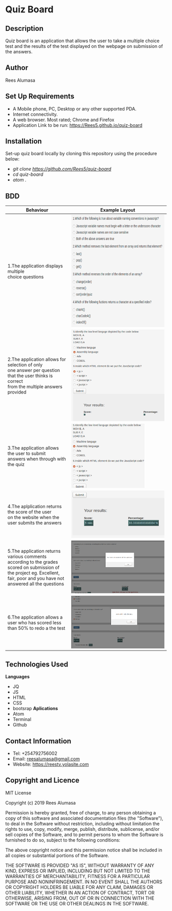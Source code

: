 # Quiz Board
## Description
Quiz board is an application that allows the user to take a multiple choice test and the results of the test displayed on the webpage on submission of the answers.
## Author
Rees Alumasa

## Set Up Requirements
* A Mobile phone, PC, Desktop or any other supported PDA.
* Internet connectivity.
* A web browser. Most rated; Chrome and Firefox
* Application Link to be run: https://Rees5.github.io/quiz-board
## Installation
Set-up quiz board locally by cloning this repository using the procedure below:

   * *git clone https://github.com/Rees5/quiz-board*
   * *cd quiz-board*
   * *atom .*


## BDD
| Behaviour | Example Layout |
| --- | --- |
| 1.The application displays multiple <br> choice questions | <img src="img/q1.png" height="350px" width="350"> |
| 2.The application allows for selection of only <br> one answer per question that the user thinks is correct <br> from the multiple answers provided | <img src="img/q2.png"> |
| 3.The application allows the user to submit <br> answers when through with the quiz | <img src="img/q3.png" height="200px"> |
| 4.The aplplication returns the score of the user <br> on the website when the user submits the answers | <img src="img/q4.png"> |
| 5.The application returns various comments<br>according to the grades scored on submission of<br>the project eg. Excellent, fair, poor and you have not answered all the questions | <img src="img/q5.png"> |
| 6.The application allows a user who has scored less than 50% to redo a the test | <img src="img/q6.png"> |

## Technologies Used
 **Languages**
 * JQ
 * JS
 * HTML
 * CSS
 * bootsrap
**Aplications**
* Atom
* Terminal
* Github

## Contact Information
* Tel: +254792756002
* Email: reesalumasa@gmail.com
* Website: https://reestv.yolasite.com

## Copyright and Licence


MIT License

Copyright (c) 2019 Rees Alumasa

Permission is hereby granted, free of charge, to any person obtaining a copy of this software and associated documentation files (the "Software"), to deal in the Software without restriction, including without limitation the rights to use, copy, modify, merge, publish, distribute, sublicense, and/or sell copies of the Software, and to permit persons to whom the Software is furnished to do so, subject to the following conditions:

The above copyright notice and this permission notice shall be included in all copies or substantial portions of the Software.

THE SOFTWARE IS PROVIDED "AS IS", WITHOUT WARRANTY OF ANY KIND, EXPRESS OR IMPLIED, INCLUDING BUT NOT LIMITED TO THE WARRANTIES OF MERCHANTABILITY, FITNESS FOR A PARTICULAR PURPOSE AND NONINFRINGEMENT. IN NO EVENT SHALL THE AUTHORS OR COPYRIGHT HOLDERS BE LIABLE FOR ANY CLAIM, DAMAGES OR OTHER LIABILITY, WHETHER IN AN ACTION OF CONTRACT, TORT OR OTHERWISE, ARISING FROM, OUT OF OR IN CONNECTION WITH THE SOFTWARE OR THE USE OR OTHER DEALINGS IN THE SOFTWARE.
